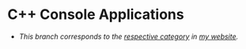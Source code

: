 # C++ Console Applications
- *This branch corresponds to the [respective category](https://abdulrahmanmohammadsalem.github.io/CppConsoleApps/) in [my website](https://abdulrahmanmohammadsalem.github.io/).*
